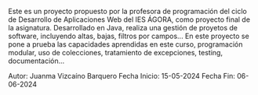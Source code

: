 Este es un proyecto propuesto por la profesora de programación del ciclo de Desarrollo de Aplicaciones Web del IES ÁGORA, como proyecto final de la asignatura.
Desarrollado en Java, realiza una gestión de proyetos de software, incluyendo altas, bajas, filtros por campos...
En este proyecto se pone a prueba las capacidades aprendidas en este curso, programación modular, uso de colecciones, tratamiento de excepciones, testing, documentación...

Autor: Juanma Vizcaíno Barquero
Fecha Inicio: 15-05-2024
Fecha Fin: 06-06-2024
